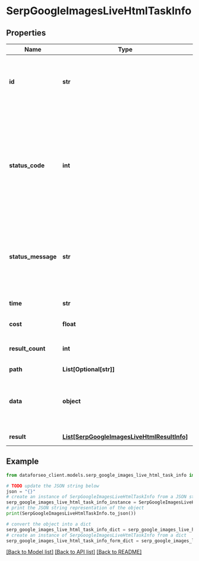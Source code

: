 # SerpGoogleImagesLiveHtmlTaskInfo


## Properties

Name | Type | Description | Notes
------------ | ------------- | ------------- | -------------
**id** | **str** | task identifier unique task identifier in our system in the UUID format | [optional] 
**status_code** | **int** | status code of the task generated by DataForSEO, can be within the following range: 10000-60000 you can find the full list of the response codes here | [optional] 
**status_message** | **str** | informational message of the task you can find the full list of general informational messages here | [optional] 
**time** | **str** | execution time, seconds | [optional] 
**cost** | **float** | total tasks cost, USD | [optional] 
**result_count** | **int** | number of elements in the result array | [optional] 
**path** | **List[Optional[str]]** | URL path | [optional] 
**data** | **object** | contains the same parameters that you specified in the POST request | [optional] 
**result** | [**List[SerpGoogleImagesLiveHtmlResultInfo]**](SerpGoogleImagesLiveHtmlResultInfo.md) | array of results | [optional] 

## Example

```python
from dataforseo_client.models.serp_google_images_live_html_task_info import SerpGoogleImagesLiveHtmlTaskInfo

# TODO update the JSON string below
json = "{}"
# create an instance of SerpGoogleImagesLiveHtmlTaskInfo from a JSON string
serp_google_images_live_html_task_info_instance = SerpGoogleImagesLiveHtmlTaskInfo.from_json(json)
# print the JSON string representation of the object
print(SerpGoogleImagesLiveHtmlTaskInfo.to_json())

# convert the object into a dict
serp_google_images_live_html_task_info_dict = serp_google_images_live_html_task_info_instance.to_dict()
# create an instance of SerpGoogleImagesLiveHtmlTaskInfo from a dict
serp_google_images_live_html_task_info_form_dict = serp_google_images_live_html_task_info.from_dict(serp_google_images_live_html_task_info_dict)
```
[[Back to Model list]](../README.md#documentation-for-models) [[Back to API list]](../README.md#documentation-for-api-endpoints) [[Back to README]](../README.md)


